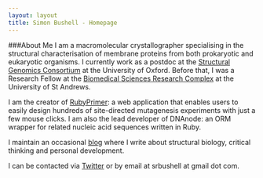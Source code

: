 ```yaml
---
layout: layout
title: Simon Bushell - Homepage
---
```


###About Me
I am a macromolecular crystallographer specialising in the structural characterisation of membrane proteins from both prokaryotic and eukaryotic organisms. I currently work as a postdoc at the [Structural Genomics Consortium](http://www.thesgc.org) at the University of Oxford. Before that, I was a Research Fellow at the [Biomedical Sciences Research Complex](http://www.st-andrews.ac.uk/bsrc/) at the University of St Andrews. 

I am the creator of [RubyPrimer](http://rubyprimer.herokuapp.com]): a web application that enables users to easily design hundreds of site-directed mutagenesis experiments with just a few mouse clicks. I am also the lead developer of DNAnode: an ORM wrapper for related nucleic acid sequences written in Ruby. 

I maintain an occasional [blog](/blog) where I write about structural biology, critical thinking and personal development. 

I can be contacted via [Twitter](http://www.twitter.com/DrSimonBushell) or by email at srbushell at gmail dot com. 
